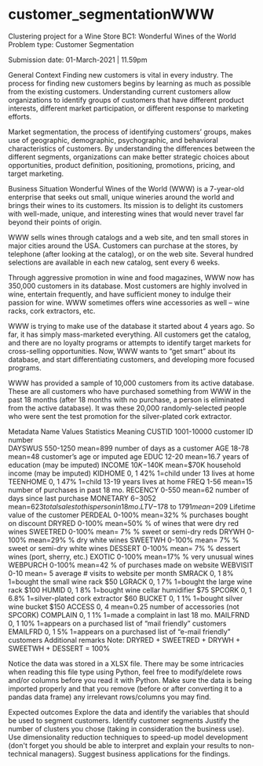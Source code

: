 # customer_segmentationWWW
Clustering project for a Wine Store
BC1: Wonderful Wines of the World
Problem type: Customer Segmentation

Submission date: 01-March-2021 | 11.59pm

General Context
Finding new customers is vital in every industry. The process for finding new customers begins by learning as much as possible from the existing customers. Understanding current customers allow organizations to identify groups of customers that have different product interests, different market participation, or different response to marketing efforts.

Market segmentation, the process of identifying customers’ groups, makes use of geographic, demographic, psychographic, and behavioral characteristics of customers. By understanding the differences between the different segments, organizations can make better strategic choices about opportunities, product definition, positioning, promotions, pricing, and target marketing.

Business Situation
Wonderful Wines of the World (WWW) is a 7-year-old enterprise that seeks out small, unique wineries around the world and brings their wines to its customers. Its mission is to delight its customers with well-made, unique, and interesting wines that would never travel far beyond their points of origin.

WWW sells wines through catalogs and a web site, and ten small stores in major cities around the USA. Customers can purchase at the stores, by telephone (after looking at the catalog), or on the web site. Several hundred selections are available in each new catalog, sent every 6 weeks.

Through aggressive promotion in wine and food magazines, WWW now has 350,000 customers in its database. Most customers are highly involved in wine, entertain frequently, and have sufficient money to indulge their passion for wine. WWW sometimes offers wine accessories as well – wine racks, cork extractors, etc.

WWW is trying to make use of the database it started about 4 years ago. So far, it has simply mass-marketed everything. All customers get the catalog, and there are no loyalty programs or attempts to identify target markets for cross-selling opportunities. Now, WWW wants to “get smart” about its database, and start differentiating customers, and developing more focused programs.

WWW has provided a sample of 10,000 customers from its active database. These are all customers who have purchased something from WWW in the past 18 months (after 18 months with no purchase, a person is eliminated from the active database). It was these 20,000 randomly-selected people who were sent the test promotion for the silver-plated cork extractor.

Metadata
Name	Values	Statistics	Meaning
CUSTID	1001-10000	customer ID number	
DAYSWUS	550-1250	mean=899	number of days as a customer
AGE	18-78	mean=48	customer’s age or imputed age
EDUC	12-20	mean=16.7	years of education (may be imputed)
INCOME	$10K-$140K	mean=$70K	household income (may be imputed)
KIDHOME	0, 1	42%	1=child under 13 lives at home
TEENHOME	0, 1	47%	1=child 13-19 years lives at home
FREQ	1-56	mean=15	number of purchases in past 18 mo.
RECENCY	0-550	mean=62	number of days since last purchase
MONETARY	$6-$3052	mean=$623	total sales to this person in 18 mo.
LTV	-$178 to $1791	mean=$209	Lifetime value of the customer
PERDEAL	0-100%	mean=32%	% purchases bought on discount
DRYRED	0-100%	mean=50%	% of wines that were dry red wines
SWEETRED	0-100%	mean= 7%	% sweet or semi-dry reds
DRYWH	0-100%	mean=29%	% dry white wines
SWEETWH	0-100%	mean= 7%	% sweet or semi-dry white wines
DESSERT	0-100%	mean= 7%	% dessert wines (port, sherry, etc.)
EXOTIC	0-100%	mean=17%	% very unusual wines
WEBPURCH	0-100%	mean=42	% of purchases made on website
WEBVISIT	0-10	mean= 5	average # visits to website per month
SMRACK	0, 1	8%	1=bought the small wine rack $50
LGRACK	0, 1	7%	1=bought the large wine rack $100
HUMID	0, 1	8%	1=bought wine cellar humidifier $75
SPCORK	0, 1	6.8%	1=silver-plated cork extractor $60
BUCKET	0, 1	1%	1=bought silver wine bucket $150
ACCESS	0, 4	mean=0.25	number of accessories (not SPCORK)
COMPLAIN	0, 1	1%	1=made a complaint in last 18 mo.
MAILFRND	0, 1	10%	1=appears on a purchased list of “mail friendly” customers
EMAILFRD	0, 1	5%	1=appears on a purchased list of “e-mail friendly” customers
Additional remarks
Note: DRYRED + SWEETRED + DRYWH + SWEETWH + DESSERT = 100%

Notice the data was stored in a XLSX file. There may be some intricacies when reading this file type using Python, feel free to modify/delete rows and/or columns before you read it with Python. Make sure the data is being imported properly and that you remove (before or after converting it to a pandas data frame) any irrelevant rows/columns you may find.

Expected outcomes
Explore the data and identify the variables that should be used to segment customers.
Identify customer segments
Justify the number of clusters you chose (taking in consideration the business use).
Use dimensionality reduction techniques to speed-up model development (don't forget you should be able to interpret and explain your results to non-technical managers).
Suggest business applications for the findings.
